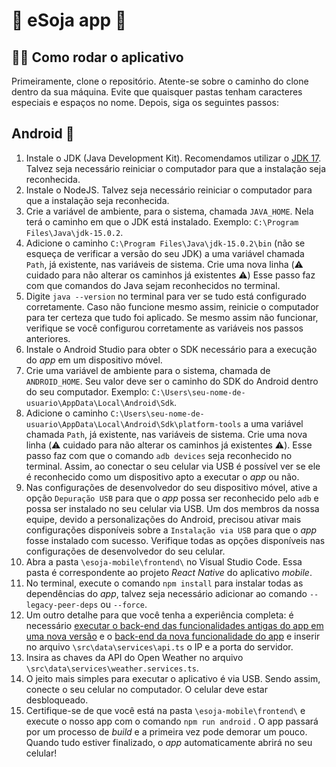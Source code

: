 # :vibration_mode: eSoja app :seedling:
## :running_woman: Como rodar o aplicativo

Primeiramente, clone o repositório. Atente-se sobre o caminho do clone dentro da sua máquina. Evite que quaisquer pastas tenham caracteres especiais e espaços no nome. Depois, siga os seguintes passos:

## Android :robot:

1. Instale o JDK (Java Development Kit). Recomendamos utilizar o [JDK 17](https://www.oracle.com/java/technologies/javase/jdk17-archive-downloads.html). Talvez seja necessário reiniciar o computador para que a instalação seja reconhecida.
2. Instale o NodeJS. Talvez seja necessário reiniciar o computador para que a instalação seja reconhecida.
3. Crie a variável de ambiente, para o sistema, chamada ```JAVA_HOME```. Nela terá o caminho em que o JDK está instalado. Exemplo: ```C:\Program Files\Java\jdk-15.0.2```.
4. Adicione o caminho ```C:\Program Files\Java\jdk-15.0.2\bin``` (não se esqueça de verificar a versão do seu JDK) a uma variável chamada ```Path```, já existente, nas variáveis de sistema. Crie uma nova linha (:warning: cuidado para não alterar os caminhos já existentes :warning:) Esse passo faz com que comandos do Java sejam reconhecidos no terminal.
5. Digite ```java --version``` no terminal para ver se tudo está configurado corretamente. Caso não funcione mesmo assim, reinicie o computador para ter certeza que tudo foi aplicado. Se mesmo assim não funcionar, verifique se você configurou corretamente as variáveis nos passos anteriores.
6. Instale o Android Studio para obter o SDK necessário para a execução do *app* em um dispositivo móvel.
7. Crie uma variável de ambiente para o sistema, chamada de `ANDROID_HOME`. Seu valor deve ser o caminho do SDK do Android dentro do seu computador. Exemplo: `C:\Users\seu-nome-de-usuario\AppData\Local\Android\Sdk`.
8. Adicione o caminho `C:\Users\seu-nome-de-usuario\AppData\Local\Android\Sdk\platform-tools` a uma variável chamada ```Path```, já existente, nas variáveis de sistema. Crie uma nova linha (:warning: cuidado para não alterar os caminhos já existentes :warning:). Esse passo faz com que o comando `adb devices` seja reconhecido no terminal. Assim, ao conectar o seu celular via USB é possível ver se ele é reconhecido como um dispositivo apto a executar o *app* ou não.
9. Nas configurações de desenvolvedor do seu dispositivo móvel, ative a opção `Depuração USB` para que o *app* possa ser reconhecido pelo `adb` e possa ser instalado no seu celular via USB. Um dos membros da nossa equipe, devido a personalizações do Android, precisou ativar mais configurações disponíveis sobre a `Instalação via USB` para que o *app* fosse instalado com sucesso. Verifique todas as opções disponíveis nas configurações de desenvolvedor do seu celular.
10. Abra a pasta `\esoja-mobile\frontend\` no Visual Studio Code. Essa pasta é correspondente ao projeto *React Native* do aplicativo *mobile*.
11. No terminal, execute o comando ```npm install``` para instalar todas as dependências do *app*, talvez seja necessário adicionar ao comando `--legacy-peer-deps` ou `--force`.
12. Um outro detalhe para que você tenha a experiência completa: é necessário [executar o back-end  das funcionalidades antigas do app em uma nova versão](https://github.com/barbaraport/esoja-api) e o [back-end da nova funcionalidade do app](https://github.com/barbaraport/softtelie-ehsoja/tree/main/src/server/imageRecognition) e inserir no arquivo ```\src\data\services\api.ts``` o IP e a porta do servidor.
13. Insira as chaves da API do Open Weather no arquivo ```\src\data\services\weather.services.ts```.
14. O jeito mais simples para executar o aplicativo é via USB. Sendo assim, conecte o seu celular no computador. O celular deve estar desbloqueado.
15. Certifique-se de que você está na pasta `\esoja-mobile\frontend\` e execute o nosso app com o comando ```npm run android``` . O app passará por um processo de *build* e a primeira vez pode demorar um pouco. Quando tudo estiver finalizado, o *app* automaticamente abrirá no seu celular!

